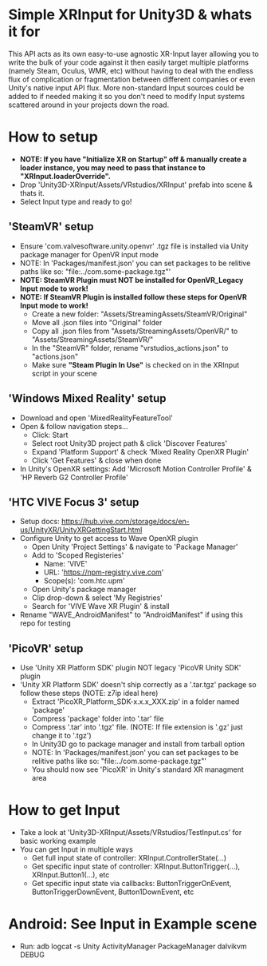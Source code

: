 # Simple XRInput for Unity3D & whats it for
This API acts as its own easy-to-use agnostic XR-Input layer allowing you to write the bulk of your code against it then easily target multiple platforms (namely Steam, Oculus, WMR, etc) without having to deal with the endless flux of complication or fragmentation between different companies or even Unity's native input API flux. More non-standard Input sources could be added to if needed making it so you don't need to modify Input systems scattered around in your projects down the road.

# How to setup
* <b>NOTE: If you have "Initialize XR on Startup" off & manually create a loader instance, you may need to pass that instance to "XRInput.loaderOverride".</b>
* Drop 'Unity3D-XRInput/Assets/VRstudios/XRInput' prefab into scene & thats it.
* Select Input type and ready to go!

## 'SteamVR' setup
* Ensure 'com.valvesoftware.unity.openvr' .tgz file is installed via Unity package manager for OpenVR input mode
* NOTE: In 'Packages/manifest.json' you can set packages to be relitive paths like so: "file:../com.some-package.tgz"'
* <b>NOTE: SteamVR Plugin must NOT be installed for OpenVR_Legacy Input mode to work!</b>
* <b>NOTE: If SteamVR Plugin is installed follow these steps for OpenVR Input mode to work!</b>
    * Create a new folder: "Assets/StreamingAssets/SteamVR/Original"
    * Move all .json files into "Original" folder
    * Copy all .json files from "Assets/StreamingAssets/OpenVR/" to "Assets/StreamingAssets/SteamVR/"
    * In the "SteamVR" folder, rename "vrstudios_actions.json" to "actions.json"
    * Make sure <b>"Steam Plugin In Use"</b> is checked on in the XRInput script in your scene

## 'Windows Mixed Reality' setup
* Download and open 'MixedRealityFeatureTool'
* Open & follow navigation steps...
    * Click: Start
    * Select root Unity3D project path & click 'Discover Features'
    * Expand 'Platform Support' & check 'Mixed Reality OpenXR Plugin'
    * Click 'Get Features' & close when done
* In Unity's OpenXR settings: Add 'Microsoft Motion Controller Profile' & 'HP Reverb G2 Controller Profile'

## 'HTC VIVE Focus 3' setup
* Setup docs: https://hub.vive.com/storage/docs/en-us/UnityXR/UnityXRGettingStart.html
* Configure Unity to get access to Wave OpenXR plugin
    * Open Unity 'Project Settings' & navigate to 'Package Manager'
    * Add to 'Scoped Registeries'
        * Name: 'VIVE'
        * URL: 'https://npm-registry.vive.com'
        * Scope(s): 'com.htc.upm'
    * Open Unity's package manager
    * Clip drop-down & select 'My Registries'
    * Search for 'VIVE Wave XR Plugin' & install
* Rename "WAVE_AndroidManifest" to "AndroidManifest" if using this repo for testing

## 'PicoVR' setup
* Use 'Unity XR Platform SDK' plugin NOT legacy 'PicoVR Unity SDK' plugin
* 'Unity XR Platform SDK' doesn't ship correctly as a '.tar.tgz' package so follow these steps (NOTE: z7ip ideal here)
    * Extract 'PicoXR_Platform_SDK-x.x.x_XXX.zip' in a folder named 'package'
    * Compress 'package' folder into '.tar' file
    * Compress '.tar' into '.tgz' file. (NOTE: If file extension is '.gz' just change it to '.tgz')
    * In Unity3D go to package manager and install from tarball option
    * NOTE: In 'Packages/manifest.json' you can set packages to be relitive paths like so: "file:../com.some-package.tgz"'
    * You should now see 'PicoXR' in Unity's standard XR managment area

# How to get Input
* Take a look at 'Unity3D-XRInput/Assets/VRstudios/TestInput.cs' for basic working example
* You can get Input in multiple ways
    * Get full input state of controller: XRInput.ControllerState(...)
    * Get specific input state of controller: XRInput.ButtonTrigger(...), XRInput.Button1(...), etc
    * Get specific input state via callbacks: ButtonTriggerOnEvent, ButtonTriggerDownEvent, Button1DownEvent, etc

# Android: See Input in Example scene
* Run: adb logcat -s Unity ActivityManager PackageManager dalvikvm DEBUG